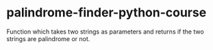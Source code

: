 # palindrome-finder-python-course
Function which takes two strings as parameters and returns if the two strings are palindrome or not. 
